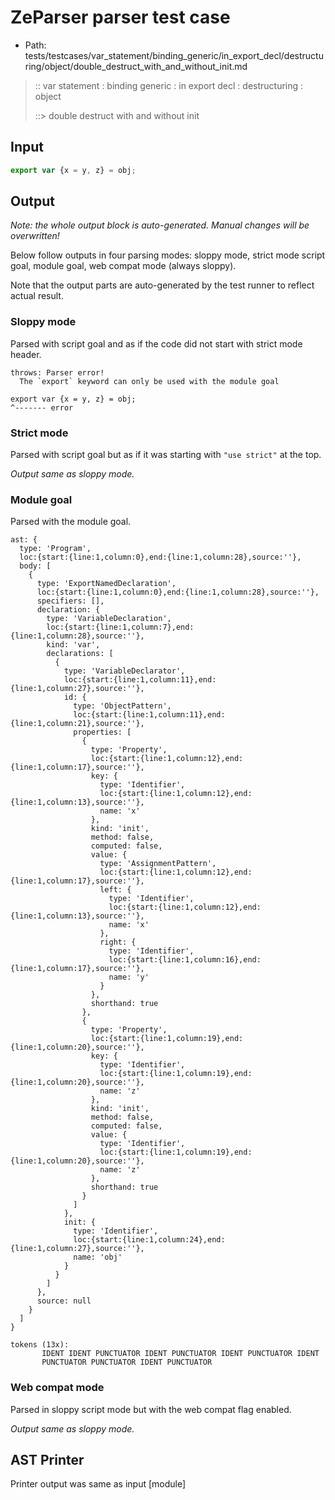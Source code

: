 # ZeParser parser test case

- Path: tests/testcases/var_statement/binding_generic/in_export_decl/destructuring/object/double_destruct_with_and_without_init.md

> :: var statement : binding generic : in export decl : destructuring : object
>
> ::> double destruct with and without init

## Input

`````js
export var {x = y, z} = obj;
`````

## Output

_Note: the whole output block is auto-generated. Manual changes will be overwritten!_

Below follow outputs in four parsing modes: sloppy mode, strict mode script goal, module goal, web compat mode (always sloppy).

Note that the output parts are auto-generated by the test runner to reflect actual result.

### Sloppy mode

Parsed with script goal and as if the code did not start with strict mode header.

`````
throws: Parser error!
  The `export` keyword can only be used with the module goal

export var {x = y, z} = obj;
^------- error
`````

### Strict mode

Parsed with script goal but as if it was starting with `"use strict"` at the top.

_Output same as sloppy mode._

### Module goal

Parsed with the module goal.

`````
ast: {
  type: 'Program',
  loc:{start:{line:1,column:0},end:{line:1,column:28},source:''},
  body: [
    {
      type: 'ExportNamedDeclaration',
      loc:{start:{line:1,column:0},end:{line:1,column:28},source:''},
      specifiers: [],
      declaration: {
        type: 'VariableDeclaration',
        loc:{start:{line:1,column:7},end:{line:1,column:28},source:''},
        kind: 'var',
        declarations: [
          {
            type: 'VariableDeclarator',
            loc:{start:{line:1,column:11},end:{line:1,column:27},source:''},
            id: {
              type: 'ObjectPattern',
              loc:{start:{line:1,column:11},end:{line:1,column:21},source:''},
              properties: [
                {
                  type: 'Property',
                  loc:{start:{line:1,column:12},end:{line:1,column:17},source:''},
                  key: {
                    type: 'Identifier',
                    loc:{start:{line:1,column:12},end:{line:1,column:13},source:''},
                    name: 'x'
                  },
                  kind: 'init',
                  method: false,
                  computed: false,
                  value: {
                    type: 'AssignmentPattern',
                    loc:{start:{line:1,column:12},end:{line:1,column:17},source:''},
                    left: {
                      type: 'Identifier',
                      loc:{start:{line:1,column:12},end:{line:1,column:13},source:''},
                      name: 'x'
                    },
                    right: {
                      type: 'Identifier',
                      loc:{start:{line:1,column:16},end:{line:1,column:17},source:''},
                      name: 'y'
                    }
                  },
                  shorthand: true
                },
                {
                  type: 'Property',
                  loc:{start:{line:1,column:19},end:{line:1,column:20},source:''},
                  key: {
                    type: 'Identifier',
                    loc:{start:{line:1,column:19},end:{line:1,column:20},source:''},
                    name: 'z'
                  },
                  kind: 'init',
                  method: false,
                  computed: false,
                  value: {
                    type: 'Identifier',
                    loc:{start:{line:1,column:19},end:{line:1,column:20},source:''},
                    name: 'z'
                  },
                  shorthand: true
                }
              ]
            },
            init: {
              type: 'Identifier',
              loc:{start:{line:1,column:24},end:{line:1,column:27},source:''},
              name: 'obj'
            }
          }
        ]
      },
      source: null
    }
  ]
}

tokens (13x):
       IDENT IDENT PUNCTUATOR IDENT PUNCTUATOR IDENT PUNCTUATOR IDENT
       PUNCTUATOR PUNCTUATOR IDENT PUNCTUATOR
`````


### Web compat mode

Parsed in sloppy script mode but with the web compat flag enabled.

_Output same as sloppy mode._

## AST Printer

Printer output was same as input [module]